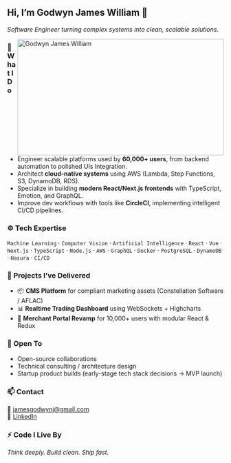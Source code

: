 ## Hi, I’m Godwyn James William 👋  
*Software Engineer turning complex systems into clean, scalable solutions.*

<img align="right" alt="Godwyn James William" src="me.png" width="480" height="270" />

### 🔧 What I Do
- Engineer scalable platforms used by **60,000+ users**, from backend automation to polished UIs Integration.
- Architect **cloud-native systems** using AWS (Lambda, Step Functions, S3, DynamoDB, RDS).
- Specialize in building **modern React/Next.js frontends** with TypeScript, Emotion, and GraphQL.
- Improve dev workflows with tools like **CircleCI**, implementing intelligent CI/CD pipelines.

### ⚙️ Tech Expertise
`Machine Learning` · `Computer Vision` · `Artificial Intelligence` · `React` · `Vue` · `Next.js` · `TypeScript` · `Node.js` · `AWS` · `GraphQL` · `Docker` · `PostgreSQL` · `DynamoDB` · `Hasura` · `CI/CD`

### 🚀 Projects I’ve Delivered
- 📦 **CMS Platform** for compliant marketing assets (Constellation Software / AFLAC)
- 📊 **Realtime Trading Dashboard** using WebSockets + Highcharts
- 🛒 **Merchant Portal Revamp** for 10,000+ users with modular React & Redux

### 🤝 Open To
- Open-source collaborations  
- Technical consulting / architecture design  
- Startup product builds (early-stage tech stack decisions → MVP launch)

### 📫 Contact  
📩 [jamesgodwynj@gmail.com](mailto:jamesgodwynj@gmail.com)  
🔗 [LinkedIn](https://www.linkedin.com/in/goodguygoddy/)

### ⚡ Code I Live By  
*Think deeply. Build clean. Ship fast.*

